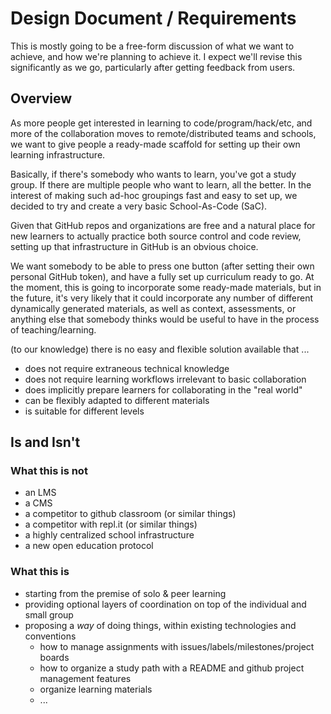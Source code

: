 # Design Document / Requirements

This is mostly going to be a free-form discussion of what we want to achieve, and how we're planning to achieve it. I expect we'll revise this significantly as we go, particularly after getting feedback from users.

## Overview

As more people get interested in learning to code/program/hack/etc, and more of the collaboration moves to remote/distributed teams and schools, we want to give people a ready-made scaffold for setting up their own learning infrastructure.

Basically, if there's somebody who wants to learn, you've got a study group. If there are multiple people who want to learn, all the better. In the interest of making such ad-hoc groupings fast and easy to set up, we decided to try and create a very basic School-As-Code (SaC).

Given that GitHub repos and organizations are free and a natural place for new learners to actually practice both source control and code review, setting up that infrastructure in GitHub is an obvious choice.

We want somebody to be able to press one button (after setting their own personal GitHub token), and have a fully set up curriculum ready to go. At the moment, this is going to incorporate some ready-made materials, but in the future, it's very likely that it could incorporate any number of different dynamically generated materials, as well as context, assessments, or anything else that somebody thinks would be useful to have in the process of teaching/learning.

(to our knowledge) there is no easy and flexible solution available that ...

- does not require extraneous technical knowledge
- does not require learning workflows irrelevant to basic collaboration
- does implicitly prepare learners for collaborating in the "real world"
- can be flexibly adapted to different materials
- is suitable for different levels

## Is and Isn't

### What this is not

- an LMS
- a CMS
- a competitor to github classroom (or similar things)
- a competitor with repl.it (or similar things)
- a highly centralized school infrastructure
- a new open education protocol

### What this is

- starting from the premise of solo & peer learning
- providing optional layers of coordination on top of the individual and small group
- proposing a _way_ of doing things, within existing technologies and conventions
  - how to manage assignments with issues/labels/milestones/project boards
  - how to organize a study path with a README and github project management features
  - organize learning materials
  - ...
